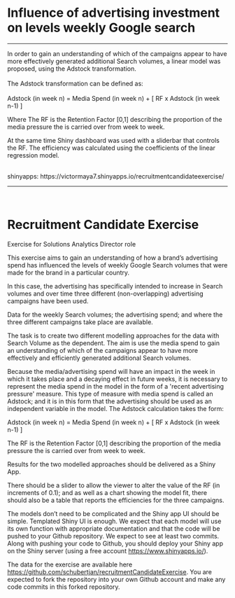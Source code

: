 # Influence of advertising investment on levels weekly Google search

-----

In order to gain an understanding of which of the campaigns appear to have more effectively generated additional Search volumes, a linear model was proposed, using the Adstock transformation. <br> <br>
The Adstock transformation can be defined as:
<br> <br>
Adstock (in week n) = Media Spend (in week n) + [ RF x Adstock (in week n-1) ]
<br>

Where The RF is the Retention Factor [0,1] describing the proportion of the media pressure the is carried over from week to week.
<br>

At the same time Shiny dashboard was used with a sliderbar that controls the RF.
The efficiency was calculated using the coefficients of the linear regression model.

<br>
shinyapps: https://victormaya7.shinyapps.io/recruitmentcandidateexercise/

<br>

-----
<br>

# Recruitment Candidate Exercise
Exercise for Solutions Analytics Director role

This exercise aims to gain an understanding of how a brand’s advertising spend has influenced the levels of weekly Google Search volumes that were made for the brand in a particular country.

In this case, the advertising has specifically intended to increase in Search volumes and over time three different (non-overlapping) advertising campaigns have been used.

Data for the weekly Search volumes; the advertising spend; and where the three different campaigns take place are available.

The task is to create two different modelling approaches for the data with Search Volume as the dependent. The aim is use the media spend to gain an understanding of which of the campaigns appear to have more effectively and efficiently generated additional Search volumes.

Because the media/advertising spend will have an impact in the week in which it takes place and a decaying effect in future weeks, it is necessary to represent the media spend in the model in the form of a 'recent advertising pressure' measure. This type of measure with media spend is called an Adstock; and it is in this form that the advertising should be used as an independent variable in the model. The Adstock calculation takes the form:

Adstock (in week n) = Media Spend (in week n) + [ RF x Adstock (in week n-1) ]

The RF is the Retention Factor [0,1] describing the proportion of the media pressure the is carried over from week to week.

Results for the two modelled approaches should be delivered as a Shiny App.

There should be a slider to allow the viewer to alter the value of the RF (in increments of 0.1); and as well as a chart showing the model fit, there should also be a table that reports the efficiencies for the three campaigns.

The models don’t need to be complicated and the Shiny app UI should be simple. Templated Shiny UI is enough. We expect that each model will use its own function with appropriate documentation and that the code will be pushed to your Github repository. We expect to see at least two commits. Along with pushing your code to Github, you should deploy your Shiny app on the Shiny server (using a free account https://www.shinyapps.io/).

The data for the exercise are available here https://github.com/schubertjan/recruitmentCandidateExercise. You are expected to fork the repository into your own Github account and make any code commits in this forked repository.
